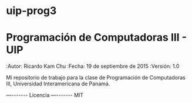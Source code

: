 # uip-prog3
Programación de Computadoras III - UIP
======================================

:Autor: Ricardo Kam Chu
:Fecha: 19 de septiembre de 2015
:Versión: 1.0

Mi repositorio de trabajo para la clase de Programación de Computadoras III, Universidad Interamericana de Panamá.

—-------
Licencia
—-------
MIT
